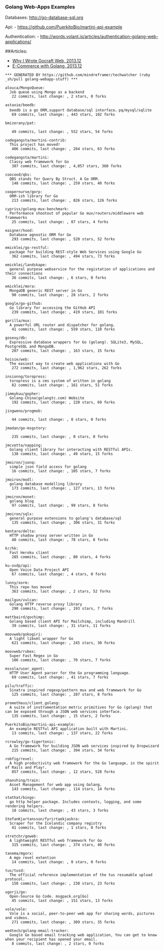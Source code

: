 ### Golang Web-Apps Examples

  Databases:
    http://go-database-sql.org

  Api:
    - https://github.com/PuerkitoBio/martini-api-example

  Authentication:
    - http://words.volant.is/articles/authentication-golang-web-applications/


##Articles:
  - [Why I Wrote Gocraft Web, 2013.12](https://developer.uservoice.com/blog/2013/12/12/why-i-wrote-gocraft-web/)
  - [E-Commerce with Golang, 2013.12](http://blog.gopheracademy.com/day-15-shopping-with-go)

<!-- PROJECTS_LIST_START -->
    *** GENERATED BY https://github.com/mindreframer/techwatcher (ruby _sh/pull golang-webapp-stuff) *** 

    alouca/MongoQueue:
      Job queue using Mongo as a backend
       22 commits, last change: , 2 stars, 0 forks

    astaxie/beedb:
      beedb is a go ORM,support database/sql interface，pq/mysql/sqlite
       69 commits, last change: , 443 stars, 102 forks

    bmizerany/pat:

       49 commits, last change: , 552 stars, 54 forks

    codegangsta/martini-contrib:
      This project has moved!
       406 commits, last change: , 264 stars, 63 forks

    codegangsta/martini:
      Classy web framework for Go
       387 commits, last change: , 4,057 stars, 360 forks

    coocood/qbs:
      QBS stands for Query By Struct. A Go ORM.
       148 commits, last change: , 259 stars, 40 forks

    coopernurse/gorp:
      ORM-ish library for Go
       213 commits, last change: , 826 stars, 126 forks

    cypriss/golang-mux-benchmark:
      Performance shootout of popular Go mux/routers/middleware web frameworks
       25 commits, last change: , 87 stars, 4 forks

    eaigner/hood:
      Database agnostic ORM for Go
       293 commits, last change: , 520 stars, 52 forks

    emicklei/go-restful:
      package for building REST-style Web Services using Google Go
       362 commits, last change: , 494 stars, 73 forks

    emicklei/landskape:
      general purpose webservice for the registation of applications and their connections
       36 commits, last change: , 6 stars, 0 forks

    emicklei/mora:
      MongoDB generic REST server in Go
       90 commits, last change: , 28 stars, 2 forks

    google/go-github:
      Go library for accessing the GitHub API
       239 commits, last change: , 419 stars, 101 forks

    gorilla/mux:
      A powerful URL router and dispatcher for golang.
       41 commits, last change: , 559 stars, 110 forks

    gosexy/db:
      Expressive database wrappers for Go (golang). SQLite3, MySQL, PostgreSQL and MongoDB.
       207 commits, last change: , 163 stars, 15 forks

    hoisie/web:
      The easiest way to create web applications with Go
       272 commits, last change: , 1,962 stars, 262 forks

    insionng/toropress:
      toropress is a cms system of written in golang
       82 commits, last change: , 161 stars, 51 forks

    jimmykuu/gopher:
      Golang-China(golangtc.com) Website
       192 commits, last change: , 220 stars, 69 forks

    jingweno/progmob:

       44 commits, last change: , 0 stars, 0 forks

    jmadan/go-msgstory:

       235 commits, last change: , 0 stars, 0 forks

    jmcvetta/napping:
      Golang client library for interacting with RESTful APIs.
       138 commits, last change: , 49 stars, 15 forks

    jmoiron/jsonq:
      simple json field access for golang
       16 commits, last change: , 105 stars, 7 forks

    jmoiron/modl:
      golang database modelling library
       173 commits, last change: , 127 stars, 13 forks

    jmoiron/monet:
      golang blog
       97 commits, last change: , 99 stars, 8 forks

    jmoiron/sqlx:
      general purpose extensions to golang's database/sql
       135 commits, last change: , 306 stars, 31 forks

    kentaro/delta:
      HTTP shadow proxy server written in Go
       40 commits, last change: , 78 stars, 8 forks

    kr/hk:
      Fast Heroku client
       285 commits, last change: , 80 stars, 4 forks

    ku-ovdp/api:
      Open Voice Data Project API
       67 commits, last change: , 4 stars, 0 forks

    lunny/xorm:
      This repo has moved
       363 commits, last change: , 2 stars, 52 forks

    mailgun/vulcan:
      Golang HTTP reverse proxy library
       290 commits, last change: , 193 stars, 7 forks

    mattbaird/gochimp:
      Golang based client API for Mailchimp, including Mandrill
       39 commits, last change: , 31 stars, 11 forks

    moovweb/gokogiri:
      A light libxml wrapper for Go
       621 commits, last change: , 245 stars, 30 forks

    moovweb/rubex:
      Super Fast Regex in Go
       106 commits, last change: , 70 stars, 7 forks

    mssola/user_agent:
      HTTP User Agent parser for the Go programming language.
       69 commits, last change: , 41 stars, 7 forks

    pilu/traffic:
      Sinatra inspired regexp/pattern mux and web framework for Go
       125 commits, last change: , 287 stars, 8 forks

    prometheus/client_golang:
      A suite of instrumentation metric primitives for Go (golang) that can be exposed through a JSON web services interface.
       135 commits, last change: , 15 stars, 2 forks

    PuerkitoBio/martini-api-example:
      An example RESTful API application built with Martini.
       13 commits, last change: , 137 stars, 22 forks

    rcrowley/go-tigertonic:
      A Go framework for building JSON web services inspired by Dropwizard
       215 commits, last change: , 394 stars, 34 forks

    robfig/revel:
      A high productivity web framework for the Go language, in the spirit of Rails and Play!.
       857 commits, last change: , 12 stars, 528 forks

    shaoshing/train:
      Asset Management for web app using Golang.
       143 commits, last change: , 114 stars, 14 forks

    stathat/bingo:
      go http helper package. Includes contexts, logging, and some rendering helpers.
       18 commits, last change: , 43 stars, 3 forks

    StefanKjartansson/fyrirtaekjaskra:
      Scraper for the Icelandic company registry
       41 commits, last change: , 1 stars, 0 forks

    stretchr/goweb:
      A lightweight RESTful web framework for Go
       315 commits, last change: , 374 stars, 40 forks

    tanema/mgorx:
      A mgo revel extention
       14 commits, last change: , 0 stars, 0 forks

    tus/tusd:
      The official reference implementation of the tus resumable upload protocol.
       150 commits, last change: , 230 stars, 23 forks

    ugorji/go:
      Open-Source Go Code. msgpack.org[Go]
       45 commits, last change: , 151 stars, 13 forks

    vole/vole:
      Vole is a social, peer-to-peer web app for sharing words, pictures and videos.
       271 commits, last change: , 309 stars, 35 forks

    we4tech/golang-email-tracker:
      Google Go based email tracking web application, You can get to know when your recipient has opened your email.
       8 commits, last change: , 2 stars, 0 forks
<!-- PROJECTS_LIST_END -->
